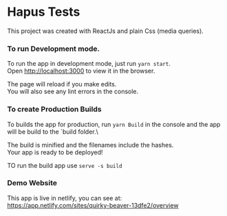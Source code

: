 # Hapus Tests
This project was created with ReactJs and plain Css (media queries).

### To run Development mode.
To run the app in development mode, just run `yarn start`. \
Open [http://localhost:3000](http://localhost:3000) to view it in the browser.

The page will reload if you make edits.\
You will also see any lint errors in the console.

###  To create Production Builds
To builds the app for production, run `yarn Build` in the console and the app will be build to the `build folder.\

The build is minified and the filenames include the hashes.\
Your app is ready to be deployed!

TO run the build app use `serve -s build`


### Demo Website

This app is live in netlify, you can see at: https://app.netlify.com/sites/quirky-beaver-13dfe2/overview
